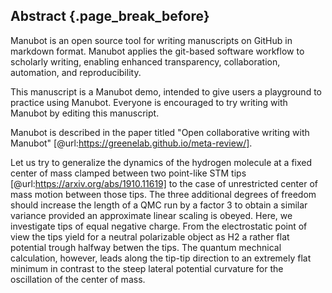 ## Abstract {.page_break_before}

Manubot is an open source tool for writing manuscripts on GitHub in markdown format.
Manubot applies the git-based software workflow to scholarly writing, enabling enhanced transparency, collaboration, automation, and reproducibility.

This manuscript is a Manubot demo, intended to give users a playground to practice using Manubot.
Everyone is encouraged to try writing with Manubot by editing this manuscript.

Manubot is described in the paper titled "Open collaborative writing with Manubot" [@url:https://greenelab.github.io/meta-review/].

Let us try to generalize the dynamics of the hydrogen molecule at a fixed center of mass clamped between two point-like STM tips [@url:https://arxiv.org/abs/1910.11619] to the case of unrestricted center of mass motion between those tips. The three additional 
degrees of freedom should increase the length of a QMC run by a factor 3 to obtain a similar variance provided an approximate linear scaling is obeyed. Here, we investigate tips of equal negative charge. From the electrostatic point of view the tips yield for a neutral polarizable object as H2 a rather flat potential trough halfway betwen the tips. The quantum mechnical calculation, however, leads along the tip-tip direction to an extremely flat minimum in contrast to the steep lateral potential curvature for the oscillation of the center of mass. 

